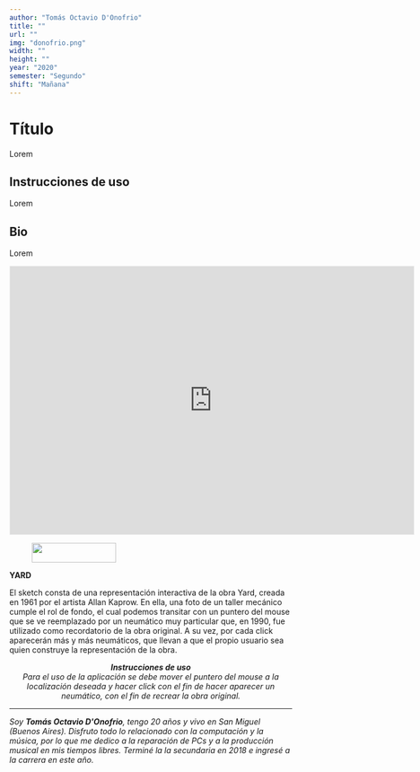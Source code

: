 ```yaml
---
author: "Tomás Octavio D'Onofrio"
title: ""
url: ""
img: "donofrio.png"
width: ""
height: ""
year: "2020"
semester: "Segundo"
shift: "Mañana"
---
```


<p></p>

# Título

Lorem 

## Instrucciones de uso 

Lorem

## Bio

Lorem

<!-- wp:html -->
<p align="center"><iframe width="720" height="478" frameborder="0" scrolling="no" style="width:720px; margin:0 auto!important;border: 1px solid #F2F2F3; z-index: 100;" src="https://editor.p5js.org/Tomas8059/embed/C94AyDIQ4"></iframe></p>
<!-- /wp:html -->

<!-- wp:image {"id":604,"align":"center","width":150,"height":35} -->
<div class="wp-block-image"><figure class="aligncenter is-resized"><img src="https://am1-lacabanne.atamvirtual.com.ar/wp-content/uploads/2020/12/usabilidad-AM12020-siMobile.png" alt="" class="wp-image-604" width="150" height="35"/></figure></div>
<!-- /wp:image -->

<!-- wp:paragraph -->
<p><strong>YARD</strong></p>
<!-- /wp:paragraph -->

<!-- wp:paragraph -->
<p>El sketch consta de una representación interactiva de la obra Yard, creada en 1961 por el artista Allan Kaprow. En ella, una foto de un taller mecánico cumple el rol de fondo, el cual podemos transitar con un puntero del mouse que se ve reemplazado por un neumático muy particular que, en 1990, fue utilizado como recordatorio de la obra original. A su vez, por cada click aparecerán más y más neumáticos, que llevan a que el propio usuario sea quien construye la representación de la obra.</p>
<!-- /wp:paragraph -->

<!-- wp:paragraph {"align":"center"} -->
<p style="text-align:center"><em><strong>Instrucciones de uso</strong></em><br><em>Para el uso de la aplicación se debe mover el puntero del mouse a la localización deseada y hacer click con el fin de hacer aparecer un neumático, con el fin de recrear la obra original.</em></p>
<!-- /wp:paragraph -->

<!-- wp:html -->
<hr>
<!-- /wp:html -->

<!-- wp:paragraph -->
<p><em>Soy </em><strong><em>Tomás Octavio D'Onofrio</em></strong><em>, tengo 20 años y vivo en San Miguel (Buenos Aires). Disfruto todo lo relacionado con la computación y la música, por lo que me dedico a la reparación de PCs y a la producción musical en mis tiempos libres. Terminé la la secundaria en 2018 e ingresé a la carrera en este año.</em></p>
<!-- /wp:paragraph -->